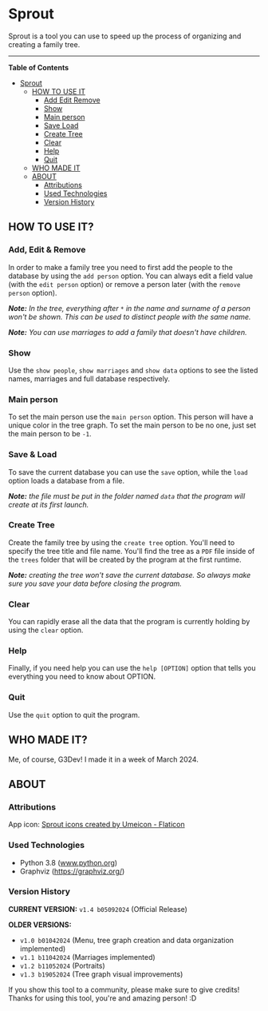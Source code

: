 # Sprout
Sprout is a tool you can use to speed up the process of organizing and creating a family tree.

---

**Table of Contents**
+ [Sprout](#sprout)
	+ [HOW TO USE IT](#how-to-use-it)
		+ [Add Edit  Remove](#add-edit--remove)
		+ [Show](#show)
		+ [Main person](#main-person)
		+ [Save  Load](#save--load)
		+ [Create Tree](#create-tree)
		+ [Clear](#clear)
		+ [Help](#help)
		+ [Quit](#quit)
	+ [WHO MADE IT](#who-made-it)
	+ [ABOUT](#about)
		+ [Attributions](#attributions)
		+ [Used Technologies](#used-technologies)
		+ [Version History](#version-history)

## HOW TO USE IT?

### Add, Edit & Remove
In order to make a family tree you need to first add the people to the database by using the `add person` option. You can always edit a field value (with the `edit person` option) or remove a person later (with the `remove person` option).

_**Note:** In the tree, everything after `*` in the name and surname of a person won't be shown. This can be used to distinct people with the same name._

_**Note:** You can use marriages to add a family that doesn't have children._
### Show
Use the `show people`, `show marriages` and `show data` options to see the listed names, marriages and full database respectively.
### Main person
To set the main person use the `main person` option. This person will have a unique color in the tree graph. To set the main person to be no one, just set the main person to be `-1`.
### Save & Load
To save the current database you can use the `save` option, while the `load` option loads a database from a file.

_**Note:** the file must be put in the folder named `data` that the program will create at its first launch._
### Create Tree
Create the family tree by using the `create tree` option.
You'll need to specify the tree title and file name.
You'll find the tree as a `PDF` file inside of the `trees` folder that will be created by the program at the first runtime.

_**Note:** creating the tree won't save the current database. So always make sure you save your data before closing the program._
### Clear
You can rapidly erase all the data that the program is currently holding by using the `clear` option.
### Help
Finally, if you need help you can use the `help [OPTION]` option that tells you everything you need to know about OPTION.
### Quit
Use the `quit` option to quit the program.

## WHO MADE IT?
Me, of course, G3Dev!
I made it in a week of March 2024.

## ABOUT

### Attributions
App icon: <a href="https://www.flaticon.com/free-icons/sprout" title="sprout icons">Sprout icons created by Umeicon - Flaticon</a>
	
### Used Technologies
+ Python 3.8 (www.python.org)
+ Graphviz (https://graphviz.org/)


### Version History
**CURRENT VERSION:** `v1.4 b05092024` (Official Release)

**OLDER VERSIONS:**
- `v1.0 b01042024` (Menu, tree graph creation and data organization implemented)
- `v1.1 b11042024` (Marriages implemented)
- `v1.2 b11052024` (Portraits)
- `v1.3 b19052024` (Tree graph visual improvements)

If you show this tool to a community, please make sure to give credits!
Thanks for using this tool, you're and amazing person! :D
